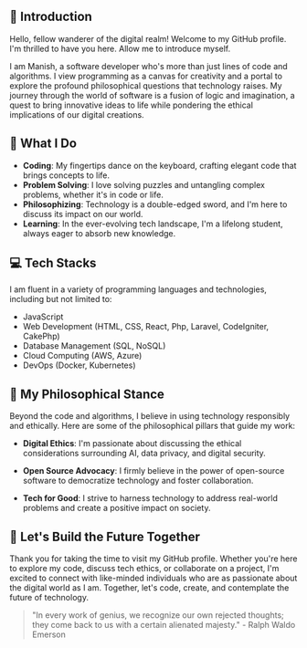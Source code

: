 ## 📌 Introduction

Hello, fellow wanderer of the digital realm! Welcome to my GitHub profile. I'm thrilled to have you here. Allow me to introduce myself.

I am Manish, a software developer who's more than just lines of code and algorithms. I view programming as a canvas for creativity and a portal to explore the profound philosophical questions that technology raises. My journey through the world of software is a fusion of logic and imagination, a quest to bring innovative ideas to life while pondering the ethical implications of our digital creations.


## 🚀 What I Do

- **Coding**: My fingertips dance on the keyboard, crafting elegant code that brings concepts to life.
- **Problem Solving**: I love solving puzzles and untangling complex problems, whether it's in code or life.
- **Philosophizing**: Technology is a double-edged sword, and I'm here to discuss its impact on our world.
- **Learning**: In the ever-evolving tech landscape, I'm a lifelong student, always eager to absorb new knowledge.

## 💻 Tech Stacks

I am fluent in a variety of programming languages and technologies, including but not limited to:

- JavaScript
- Web Development (HTML, CSS, React, Php, Laravel, CodeIgniter, CakePhp)
- Database Management (SQL, NoSQL)
- Cloud Computing (AWS, Azure)
- DevOps (Docker, Kubernetes)

## 📜 My Philosophical Stance

Beyond the code and algorithms, I believe in using technology responsibly and ethically. Here are some of the philosophical pillars that guide my work:

- **Digital Ethics**: I'm passionate about discussing the ethical considerations surrounding AI, data privacy, and digital security.

- **Open Source Advocacy**: I firmly believe in the power of open-source software to democratize technology and foster collaboration.

- **Tech for Good**: I strive to harness technology to address real-world problems and create a positive impact on society.


## 🌟 Let's Build the Future Together

Thank you for taking the time to visit my GitHub profile. Whether you're here to explore my code, discuss tech ethics, or collaborate on a project, I'm excited to connect with like-minded individuals who are as passionate about the digital world as I am. Together, let's code, create, and contemplate the future of technology.

> "In every work of genius, we recognize our own rejected thoughts; they come back to us with a certain alienated majesty." - Ralph Waldo Emerson
